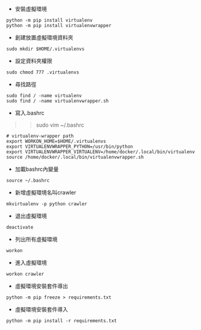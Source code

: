 - 安裝虛擬環境  
```
python -m pip install virtualenv  
python -m pip install virtualenvwrapper  
```
- 創建放置虛擬環境資料夾  
```
sudo mkdir $HOME/.virtualenvs  
```
- 設定資料夾權限  
```
sudo chmod 777 .virtualenvs  
```
- 尋找路徑  
```
sudo find / -name virtualenv  
sudo find / -name virtualenvwrapper.sh  
```
- 寫入.bashrc  

>> sudo vim ~/.bashrc

```
# virtualenv-wrapper path
export WORKON_HOME=$HOME/.virtualenvs
export VIRTUALENVWRAPPER_PYTHON=/usr/bin/python
export VIRTUALENVWRAPPER_VIRTUALENV=/home/docker/.local/bin/virtualenv
source /home/docker/.local/bin/virtualenvwrapper.sh  
```
- 加載bashrc內變量  
```
source ~/.bashrc  
```
- 新增虛擬環境名叫crawler  
```
mkvirtualenv -p python crawler  
```
- 退出虛擬環境  
```
deactivate  
```
- 列出所有虛擬環境  
```
workon  
```
- 進入虛擬環境  
```
workon crawler  
```
- 虛擬環境安裝套件導出  
```
python -m pip freeze > requirements.txt  
```
- 虛擬環境安裝套件導入  
```
python -m pip install -r requirements.txt  
 
```